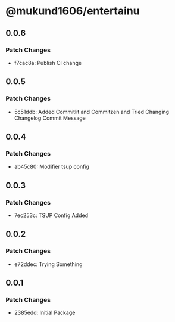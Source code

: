 # @mukund1606/entertainu

## 0.0.6

### Patch Changes

- f7cac8a: Publish CI change

## 0.0.5

### Patch Changes

- 5c51ddb: Added Commitlit and Commitzen and Tried Changing Changelog Commit Message

## 0.0.4

### Patch Changes

- ab45c80: Modifier tsup config

## 0.0.3

### Patch Changes

- 7ec253c: TSUP Config Added

## 0.0.2

### Patch Changes

- e72ddec: Trying Something

## 0.0.1

### Patch Changes

- 2385edd: Initial Package
